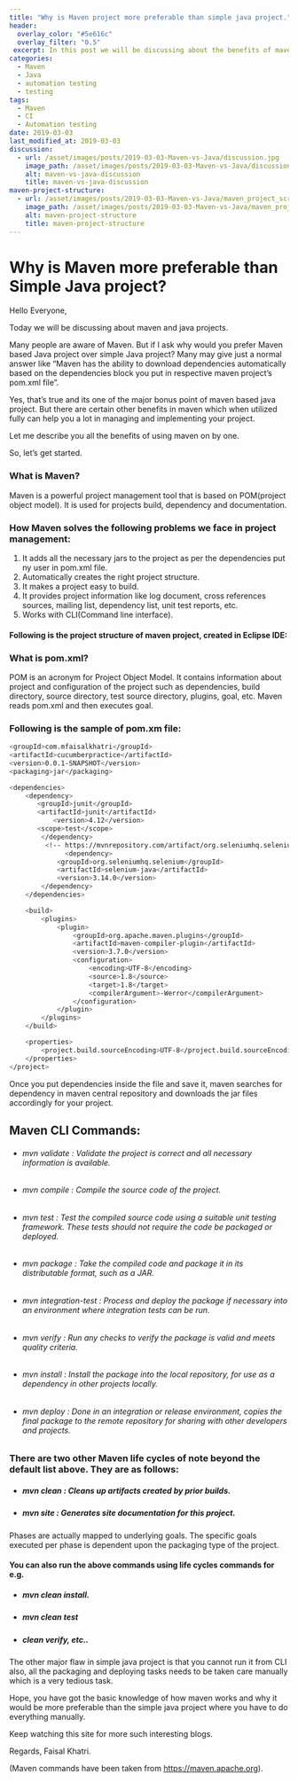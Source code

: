 ```yaml
---
title: "Why is Maven project more preferable than simple java project."
header:
  overlay_color: "#5e616c"
  overlay_filter: "0.5"
 excerpt: In this post we will be discussing about the benefits of maven project over simple java project.
categories:
  - Maven
  - Java
  - automation testing
  - testing
tags:
  - Maven
  - CI
  - Automation testing
date: 2019-03-03
last_modified_at: 2019-03-03
discussion:
  - url: /asset/images/posts/2019-03-03-Maven-vs-Java/discussion.jpg
    image_path: /asset/images/posts/2019-03-03-Maven-vs-Java/discussion.jpg
    alt: maven-vs-java-discussion
	title: maven-vs-java-discussion
maven-project-structure:
  - url: /asset/images/posts/2019-03-03-Maven-vs-Java/maven_project_screenshot.png
    image_path: /asset/images/posts/2019-03-03-Maven-vs-Java/maven_project_screenshot.png
    alt: maven-project-structure
	title: maven-project-structure
---
```


# Why is Maven more preferable than Simple Java project?

Hello Everyone,

Today we will be discussing about maven and java projects.

Many people are aware of Maven. But if I ask why would you prefer Maven based Java project over simple Java project?
Many may give just a normal answer like “Maven has the ability to download dependencies automatically based on the dependencies block you put in respective maven project’s pom.xml file”.

Yes, that’s true and its one of the major bonus point of maven based java project. But there are certain other benefits in maven which when utilized fully can help you a lot in managing and implementing your project.

Let me describe you all the benefits of using maven on by one.

So, let’s get started.

### What is Maven?
Maven is a powerful project management tool that is based on POM(project object model). It is used for projects build, dependency and documentation.

### How Maven solves the following problems we face in project management:
1. It adds all the necessary jars to the project as per the dependencies put ny user in pom.xml file.
2. Automatically creates the right project structure.
3. It makes a project easy to build.
4. It provides project information like log document, cross references sources, mailing list, dependency list, unit test reports, etc.
5. Works with CLI(Command line interface).

#### Following is the project structure of maven project, created in Eclipse IDE:

### What is pom.xml?
POM is an acronym for Project Object Model. It contains information about project and configuration of the project such as dependencies, build directory, source directory, test source directory, plugins, goal, etc.
Maven reads pom.xml and then executes goal.

### Following is the sample of pom.xm file:
```sh
<groupId>com.mfaisalkhatri</groupId>
<artifactId>cucumberpractice</artifactId>
<version>0.0.1-SNAPSHOT</version>
<packaging>jar</packaging>

<dependencies>
	<dependency>
	   <groupId>junit</groupId>
	   <artifactId>junit</artifactId>
           <version>4.12</version>
	   <scope>test</scope>
        </dependency>
	     <!-- https://mvnrepository.com/artifact/org.seleniumhq.selenium/selenium-java -->
	          <dependency>
			<groupId>org.seleniumhq.selenium</groupId>
			<artifactId>selenium-java</artifactId>
			<version>3.14.0</version>
		</dependency>
	</dependencies>

	<build>
		<plugins>
			<plugin>
				<groupId>org.apache.maven.plugins</groupId>
				<artifactId>maven-compiler-plugin</artifactId>
				<version>3.7.0</version>
				<configuration>
					<encoding>UTF-8</encoding>
					<source>1.8</source>
					<target>1.8</target>
					<compilerArgument>-Werror</compilerArgument>
				</configuration>
			</plugin>
		</plugins>
	</build>

	<properties>
		<project.build.sourceEncoding>UTF-8</project.build.sourceEncoding>
	</properties>
</project>
```
Once you put dependencies inside the file and save it, maven searches for dependency in maven central repository and downloads the jar files accordingly for your project.

## Maven CLI Commands:
- ######  mvn validate : Validate the project is correct and all necessary information is available.
- ###### mvn compile : Compile the source code of the project.
- ###### mvn test : Test the compiled source code using a suitable unit testing framework. These tests should not require the code be packaged or deployed.
- ###### mvn package : Take the compiled code and package it in its distributable format, such as a JAR.
- ###### mvn integration-test : Process and deploy the package if necessary into an environment where integration tests can be run.
- ###### mvn verify : Run any checks to verify the package is valid and meets quality criteria.
- ###### mvn install : Install the package into the local repository, for use as a dependency in other projects locally.
- ###### mvn deploy : Done in an integration or release environment, copies the final package to the remote repository for sharing with other developers and projects.

### There are two other Maven life cycles of note beyond the default list above. They are as follows:

- ##### mvn clean : Cleans up artifacts created by prior builds.
- ##### mvn site : Generates site documentation for this project.

Phases are actually mapped to underlying goals. The specific goals executed per phase is dependent upon the packaging type of the project.

#### You can also run the above commands using life cycles commands for e.g.
- #####  mvn clean install.
- ##### mvn clean test
- ##### clean verify, etc..

The other major flaw in simple java project is that you cannot run it from CLI also, all the packaging and deploying tasks needs to be taken care manually which is a very tedious task.

Hope, you have got the basic knowledge of how maven works and why it would be more preferable than the simple java project where you have to do everything manually.

Keep watching this site for more such interesting blogs.

Regards,
Faisal Khatri.

(Maven commands have been taken from https://maven.apache.org).
